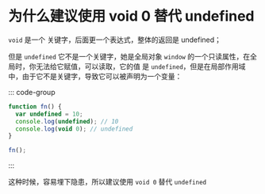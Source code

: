 # 为什么建议使用 void 0 替代 undefined

<article-info/>

`void` 是一个 <imp-text-success>关键字</imp-text-success>，后面更一个表达式，整体的返回是 undefined；

但是 `undefined` 它不是一个关键字，她是全局对象 `window` 的一个只读属性，在全局时，你无法给它赋值，可以读取，它的值 是 `undefined`，但是在局部作用域中，由于它不是<imp-text-success>关键字</imp-text-success>，导致它可以被声明为一个变量：

::: code-group

```js
function fn() {
  var undefined = 10;
  console.log(undefined); // 10
  console.log(void 0); // undefined
}

fn();
```

:::

这种时候，容易埋下隐患，所以建议使用 `void 0` 替代 `undefined`
